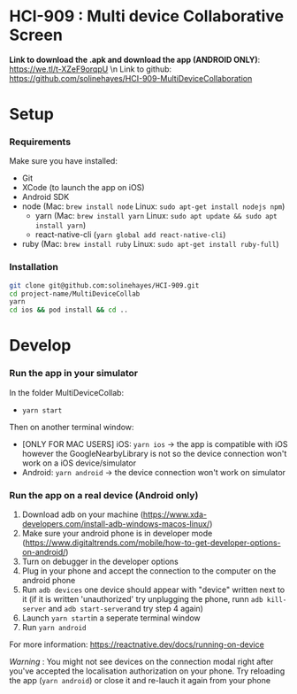 # HCI-909 : Multi device Collaborative Screen

**Link to download the .apk and download the app (ANDROID ONLY)**: https://we.tl/t-XZeF9orqpU
\n Link to github: https://github.com/solinehayes/HCI-909-MultiDeviceCollaboration

# Setup

### Requirements

Make sure you have installed:

- Git
- XCode (to launch the app on iOS)
- Android SDK
- node (Mac: `brew install node` Linux: `sudo apt-get install nodejs npm`)
  - yarn (Mac: `brew install yarn` Linux: `sudo apt update && sudo apt install yarn`)
  - react-native-cli (`yarn global add react-native-cli`)
- ruby (Mac: `brew install ruby` Linux: `sudo apt-get install ruby-full`)

### Installation

```bash
git clone git@github.com:solinehayes/HCI-909.git
cd project-name/MultiDeviceCollab
yarn
cd ios && pod install && cd ..
```

# Develop

### Run the app in your simulator

In the folder MultiDeviceCollab:

- `yarn start`

Then on another terminal window:

- [ONLY FOR MAC USERS] iOS: `yarn ios` -> the app is compatible with iOS however the GoogleNearbyLibrary is not so the device connection won't work on a iOS device/simulator
- Android: `yarn android` -> the device connection won't work on simulator

### Run the app on a real device (Android only)

1. Download adb on your machine (https://www.xda-developers.com/install-adb-windows-macos-linux/)
2. Make sure your android phone is in developer mode (https://www.digitaltrends.com/mobile/how-to-get-developer-options-on-android/)
3. Turn on debugger in the developer options
4. Plug in your phone and accept the connection to the computer on the android phone
5. Run `adb devices` one device should appear with "device" written next to it (if it is written 'unauthorized' try unplugging the phone, runn `adb kill-server` and `adb start-server`and try step 4 again) 
6. Launch `yarn start`in a seperate terminal window
7. Run `yarn android`

For more information: https://reactnative.dev/docs/running-on-device

_Warning_ : You might not see devices on the connection modal right after you've accepted the localisation authorization on your phone. Try reloading the app (`yarn android`) or close it and re-lauch it again from your phone

